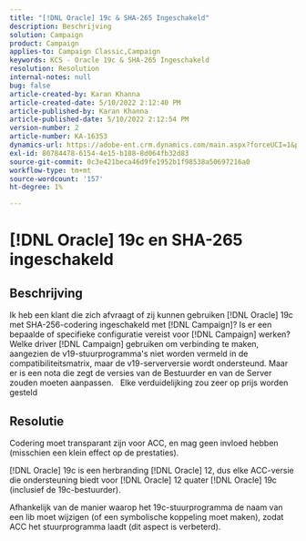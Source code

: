 ```yaml
---
title: "[!DNL Oracle] 19c & SHA-265 Ingeschakeld"
description: Beschrijving
solution: Campaign
product: Campaign
applies-to: Campaign Classic,Campaign
keywords: KCS - Oracle 19c & SHA-265 Ingeschakeld
resolution: Resolution
internal-notes: null
bug: false
article-created-by: Karan Khanna
article-created-date: 5/10/2022 2:12:40 PM
article-published-by: Karan Khanna
article-published-date: 5/10/2022 2:12:54 PM
version-number: 2
article-number: KA-16353
dynamics-url: https://adobe-ent.crm.dynamics.com/main.aspx?forceUCI=1&pagetype=entityrecord&etn=knowledgearticle&id=2959483e-6bd0-ec11-a7b5-00224809c556
exl-id: 80784478-6154-4e15-b188-8d064fb32d83
source-git-commit: 0c3e421beca46d9fe1952b1f98538a50697216a0
workflow-type: tm+mt
source-wordcount: '157'
ht-degree: 1%

---
```


# [!DNL Oracle] 19c en SHA-265 ingeschakeld

## Beschrijving


Ik heb een klant die zich afvraagt of zij kunnen gebruiken [!DNL Oracle] 19c met SHA-256-codering ingeschakeld met [!DNL Campaign]? Is er een bepaalde of specifieke configuratie vereist voor [!DNL Campaign] werken? Welke driver [!DNL Campaign] gebruiken om verbinding te maken, aangezien de v19-stuurprogramma&#39;s niet worden vermeld in de compatibiliteitsmatrix, maar de v19-serverversie wordt ondersteund. Maar er is een nota die zegt de versies van de Bestuurder en van de Server zouden moeten aanpassen.
 
Elke verduidelijking zou zeer op prijs worden gesteld


## Resolutie


Codering moet transparant zijn voor ACC, en mag geen invloed hebben (misschien een klein effect op de prestaties).



[!DNL Oracle] 19c is een herbranding [!DNL Oracle] 12, dus elke ACC-versie die ondersteuning biedt voor [!DNL Oracle] 12 quater [!DNL Oracle] 19c (inclusief de 19c-bestuurder).



Afhankelijk van de manier waarop het 19c-stuurprogramma de naam van een lib moet wijzigen (of een symbolische koppeling moet maken), zodat ACC het stuurprogramma laadt (dit aspect is verbeterd).
